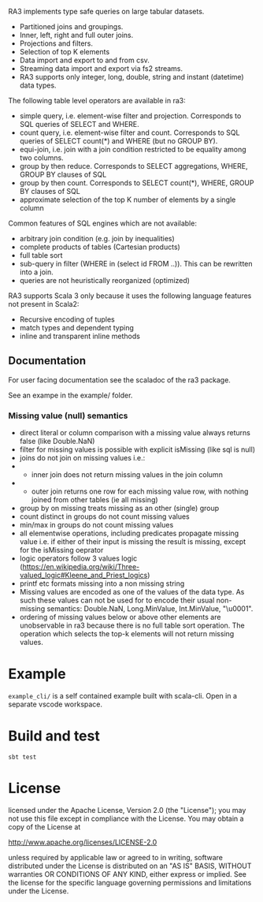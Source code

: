 
RA3 implements type safe queries on large tabular datasets.

- Partitioned joins and groupings.
- Inner, left, right and full outer joins.
- Projections and filters. 
- Selection of top K elements 
- Data import and export to and from csv.
- Streaming data import and export via fs2 streams.
- RA3 supports only integer, long, double, string and instant (datetime) data types.

The following table level operators are available in ra3:
- simple query, i.e. element-wise filter and projection. Corresponds to SQL queries of SELECT and WHERE.
- count query, i.e. element-wise filter and count. Corresponds to SQL queries of SELECT count(*) and WHERE (but no GROUP BY).
- equi-join, i.e. join with a join condition restricted to be equality among two columns.
- group by then reduce. Corresponds to SELECT aggregations, WHERE, GROUP BY clauses of SQL
- group by then count. Corresponds to SELECT count(*), WHERE, GROUP BY clauses of SQL
- approximate selection of the top K number of elements by a single column

Common features of SQL engines which are not available:
  - arbitrary join condition (e.g. join by inequalities)
  - complete products of tables (Cartesian products)
  - full table sort
  - sub-query in filter (WHERE in (select id FROM ..)). This can be rewritten into a join.
  - queries are not heuristically reorganized (optimized)

RA3 supports Scala 3 only because it uses the following language features not present in Scala2:
- Recursive encoding of tuples
- match types and dependent typing
- inline and transparent inline methods

## Documentation

For user facing documentation see the scaladoc of the ra3 package.

See an exampe in the example/ folder.

### Missing value (null) semantics


- direct literal or column comparison with a missing value always returns false (like Double.NaN)
- filter for missing values is possible with explicit isMissing (like sql is null)
- joins do not join on missing values i.e.: 
- -  inner join does not return missing values in the join column
- - outer join returns one row for each missing value row, with nothing joined from other tables (ie all missing)
- group by on missing treats missing as an other (single) group
- count distinct in groups do not count missing values
- min/max in groups do not count missing values
- all elementwise operations, including predicates propagate missing value i.e. if either of their input is missing the result is missing, except for the isMissing oeprator
- logic operators follow 3 values logic (https://en.wikipedia.org/wiki/Three-valued_logic#Kleene_and_Priest_logics)
- printf etc formats missing into a non missing string
- Missing values are encoded as one of the values of the data type. As such these values can not be used for to encode their usual non-missing semantics: Double.NaN, Long.MinValue, Int.MinValue, "\u0001". 
- ordering of missing values below or above other elements are unobservable in ra3 because there is no full table sort operation. The operation which selects the top-k elements will not return missing values.


# Example

`example_cli/` is a self contained example built with scala-cli. Open in a separate vscode workspace.

# Build and test

`sbt test`

# License

licensed under the Apache License, Version 2.0 (the "License"); you may not
use this file except in compliance with the License. You may obtain a copy
of the License at

http://www.apache.org/licenses/LICENSE-2.0

unless required by applicable law or agreed to in writing, software
distributed under the License is distributed on an "AS IS" BASIS, WITHOUT
warranties OR CONDITIONS OF ANY KIND, either express or implied. See the
license for the specific language governing permissions and limitations
under the License.
